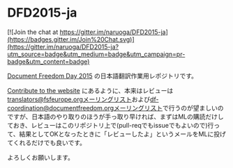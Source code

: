 # DFD2015-ja

[![Join the chat at https://gitter.im/naruoga/DFD2015-ja](https://badges.gitter.im/Join%20Chat.svg)](https://gitter.im/naruoga/DFD2015-ja?utm_source=badge&utm_medium=badge&utm_campaign=pr-badge&utm_content=badge)

[Document Freedom Day 2015](http://documentfreedom.org/) の日本語翻訳作業用レポジトリです。

[Contribute to the website](http://documentfreedom.org/website.en.html) にあるように、本来はレビューは [translators@fsfeurope.orgメーリングリスト](http://mail.fsfeurope.org/mailman/listinfo/translators)および[df-coordination@documentfreedom.orgメーリングリスト](https://mail.fsfeurope.org/mailman/admin/df-coordination)で行うのが望ましいのですが、日本語のやり取りのほうが手っ取り早ければ、まずはMLの購読だけしておき、レビューはこのリポジトリ上で(pull-reqでもissueでもよいので)行って、結果としてOKとなったときに「レビューしたよ」というメールをMLに投げてくれるだけでも良いです。

よろしくお願いします。
